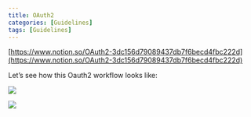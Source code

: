 ```yaml
---
title: OAuth2
categories: [Guidelines]
tags: [Guidelines]
---
```


[https://www.notion.so/OAuth2-3dc156d79089437db7f6becd4fbc222d](https://www.notion.so/OAuth2-3dc156d79089437db7f6becd4fbc222d)


Let’s see how this Oauth2 workflow looks like:


![](https://s3.us-west-2.amazonaws.com/secure.notion-static.com/3bce41e0-99e8-4ebd-9701-e2bc9cbb79a2/Untitled.png?X-Amz-Algorithm=AWS4-HMAC-SHA256&X-Amz-Content-Sha256=UNSIGNED-PAYLOAD&X-Amz-Credential=AKIAT73L2G45EIPT3X45%2F20230828%2Fus-west-2%2Fs3%2Faws4_request&X-Amz-Date=20230828T201605Z&X-Amz-Expires=3600&X-Amz-Signature=40fc4e21305175f8abe45e23a7b58112efedc2976ad76f916e7eafeb06e3c2cd&X-Amz-SignedHeaders=host&x-id=GetObject)


![](https://s3.us-west-2.amazonaws.com/secure.notion-static.com/27d32b66-de43-41de-80f7-7edb81d1190f/Untitled.png?X-Amz-Algorithm=AWS4-HMAC-SHA256&X-Amz-Content-Sha256=UNSIGNED-PAYLOAD&X-Amz-Credential=AKIAT73L2G45EIPT3X45%2F20230828%2Fus-west-2%2Fs3%2Faws4_request&X-Amz-Date=20230828T201605Z&X-Amz-Expires=3600&X-Amz-Signature=672c702d7530045e1e2d3dfd442a13b7e8f8c71e97f49ba23c19c4e32738a221&X-Amz-SignedHeaders=host&x-id=GetObject)

